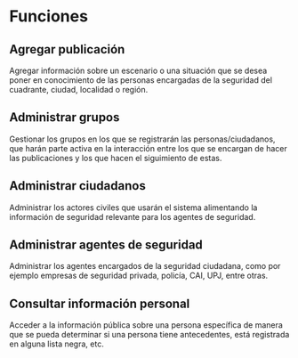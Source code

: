 # Funciones

## Agregar publicación
Agregar información sobre un escenario o una situación que se desea poner en conocimiento de las personas encargadas de la seguridad del cuadrante, ciudad, localidad o región.

## Administrar grupos
Gestionar los grupos en los que se registrarán las personas/ciudadanos, que harán parte activa en la interacción entre los que se encargan de hacer las publicaciones y los que hacen el siguimiento de estas.

## Administrar ciudadanos
Administrar los actores civiles que usarán el sistema alimentando la información de seguridad relevante para los agentes de seguridad.

## Administrar agentes de seguridad
Administrar los agentes encargados de la seguridad ciudadana, como por ejemplo empresas de seguridad privada, policía, CAI, UPJ, entre otras.

## Consultar información personal
Acceder a la información pública sobre una persona específica de manera que se pueda determinar si una persona tiene antecedentes, está registrada en alguna lista negra, etc.

